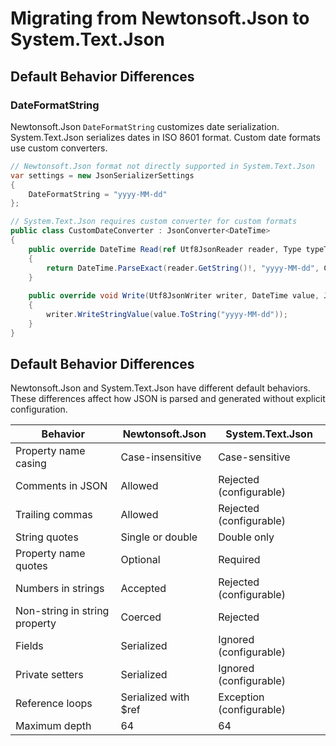 # Migrating from Newtonsoft.Json to System.Text.Json
## Default Behavior Differences
### DateFormatString

Newtonsoft.Json `DateFormatString` customizes date serialization. System.Text.Json serializes dates in ISO 8601 format. Custom date formats use custom converters.

```csharp
// Newtonsoft.Json format not directly supported in System.Text.Json
var settings = new JsonSerializerSettings
{
    DateFormatString = "yyyy-MM-dd"
};

// System.Text.Json requires custom converter for custom formats
public class CustomDateConverter : JsonConverter<DateTime>
{
    public override DateTime Read(ref Utf8JsonReader reader, Type typeToConvert, JsonSerializerOptions options)
    {
        return DateTime.ParseExact(reader.GetString()!, "yyyy-MM-dd", CultureInfo.InvariantCulture);
    }
    
    public override void Write(Utf8JsonWriter writer, DateTime value, JsonSerializerOptions options)
    {
        writer.WriteStringValue(value.ToString("yyyy-MM-dd"));
    }
}
```

## Default Behavior Differences

Newtonsoft.Json and System.Text.Json have different default behaviors. These differences affect how JSON is parsed and generated without explicit configuration.

| Behavior | Newtonsoft.Json | System.Text.Json |
|----------|-----------------|------------------|
| Property name casing | Case-insensitive | Case-sensitive |
| Comments in JSON | Allowed | Rejected (configurable) |
| Trailing commas | Allowed | Rejected (configurable) |
| String quotes | Single or double | Double only |
| Property name quotes | Optional | Required |
| Numbers in strings | Accepted | Rejected (configurable) |
| Non-string in string property | Coerced | Rejected |
| Fields | Serialized | Ignored (configurable) |
| Private setters | Serialized | Ignored (configurable) |
| Reference loops | Serialized with $ref | Exception (configurable) |
| Maximum depth | 64 | 64 |
